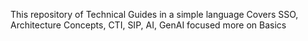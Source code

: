 This repository of Technical Guides in a simple language 
Covers SSO, Architecture Concepts, CTI, SIP, AI, GenAI focused more on Basics 
